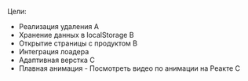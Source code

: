 Цели:

<!-- -   Загрузка картинки в коллекцию A -->
<!-- -   Внедрение библиотеки Redux A -->

-   Реализация удаления A
-   Хранение данных в localStorage B
-   Открытие страницы с продуктом B
-   Интеграция лоадера
-   Адаптивная верстка C
-   Плавная анимация - Посмотреть видео по анимации на Реакте C
